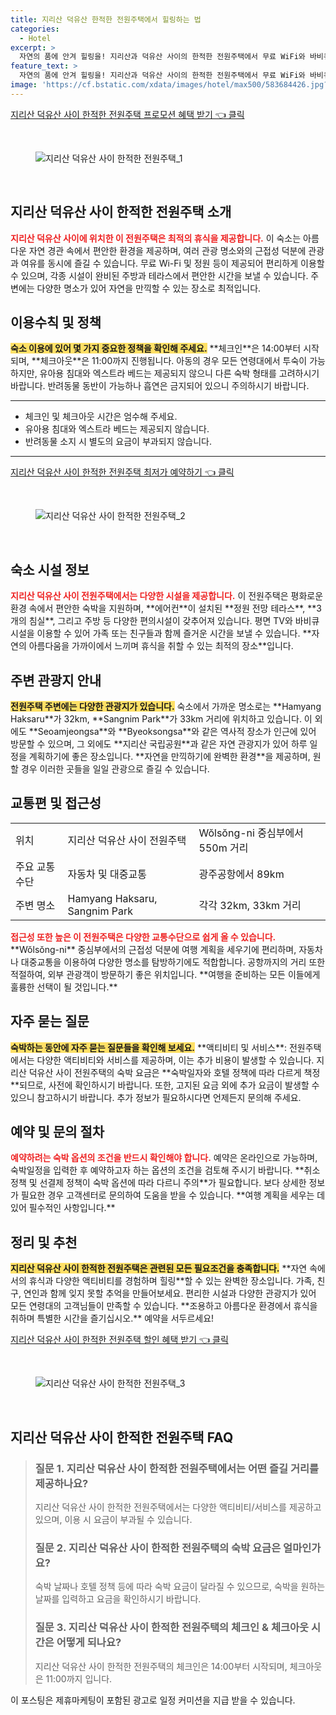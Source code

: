 ```yaml
---
title: 지리산 덕유산 한적한 전원주택에서 힐링하는 법
categories:
  - Hotel
excerpt: >
  자연의 품에 안겨 힐링을! 지리산과 덕유산 사이의 한적한 전원주택에서 무료 WiFi와 바비큐 시설까지 갖춘 완벽한 휴식을 경험해보세요. 반려동물과 함께라면 더욱 특별한 추억을 쌓을 수 있습니다!
feature_text: >
  자연의 품에 안겨 힐링을! 지리산과 덕유산 사이의 한적한 전원주택에서 무료 WiFi와 바비큐 시설까지 갖춘 완벽한 휴식을 경험해보세요. 반려동물과 함께라면 더욱 특별한 추억을 쌓을 수 있습니다!
image: 'https://cf.bstatic.com/xdata/images/hotel/max500/583684426.jpg?k=35da466e98b4e08943f912906986609f02badd65ffa494c49a6a64caa70ca557&o=&hp=1'
---
```


<p><a class="modoo-button" href="https://tinyurl.com/2ay589ob" rel="nofollow noopener">지리산 덕유산 사이 한적한 전원주택 프로모션 혜택 받기 👈 클릭</a></p><br/>
<figure class="image"><img alt="지리산 덕유산 사이 한적한 전원주택_1" src="https://cf.bstatic.com/xdata/images/hotel/max1024x768/583684326.jpg?k=a33d28205b85120bf291c9746a74ba105da5c19bfe1f5a23e13e96c72f33b6c5&amp;o=&amp;hp=1"/></figure><br/>

<h2 id="지리산_전원주택_소개">지리산 덕유산 사이 한적한 전원주택 소개</h2>
<p><b><span style="color: #ee2323;">지리산 덕유산 사이에 위치한 이 전원주택은 최적의 휴식을 제공합니다.</span></b> 이 숙소는 아름다운 자연 경관 속에서 편안한 환경을 제공하며, 여러 관광 명소와의 근접성 덕분에 관광과 여유를 동시에 즐길 수 있습니다. 무료 Wi-Fi 및 정원 등이 제공되어 편리하게 이용할 수 있으며, 각종 시설이 완비된 주방과 테라스에서 편안한 시간을 보낼 수 있습니다. 주변에는 다양한 명소가 있어 자연을 만끽할 수 있는 장소로 최적입니다.</p>
<h2 id="이용_수칙_및_정책">이용수칙 및 정책</h2>
<p><b><span style="background-color: #ffe066;">숙소 이용에 있어 몇 가지 중요한 정책을 확인해 주세요.</span></b> **체크인**은 14:00부터 시작되며, **체크아웃**은 11:00까지 진행됩니다. 아동의 경우 모든 연령대에서 투숙이 가능하지만, 유아용 침대와 엑스트라 베드는 제공되지 않으니 다른 숙박 형태를 고려하시기 바랍니다. 반려동물 동반이 가능하나 흡연은 금지되어 있으니 주의하시기 바랍니다.</p>
<hr/>
<ul>
<li>체크인 및 체크아웃 시간은 엄수해 주세요.</li>
<li>유아용 침대와 엑스트라 베드는 제공되지 않습니다.</li>
<li>반려동물 소지 시 별도의 요금이 부과되지 않습니다.</li>
</ul>
<hr/>
<p><a class="modoo-button" href="https://tinyurl.com/2ay589ob" rel="nofollow noopener">지리산 덕유산 사이 한적한 전원주택 최저가 예약하기 👈 클릭</a></p><br/>
<figure class="image"><img alt="지리산 덕유산 사이 한적한 전원주택_2" src="https://cf.bstatic.com/xdata/images/hotel/max500/583684426.jpg?k=35da466e98b4e08943f912906986609f02badd65ffa494c49a6a64caa70ca557&amp;o=&amp;hp=1"/></figure><br/>
<h2 id="숙소_시설_정보">숙소 시설 정보</h2>
<p><b><span style="color: #ee2323;">지리산 덕유산 사이 전원주택에서는 다양한 시설을 제공합니다.</span></b> 이 전원주택은 평화로운 환경 속에서 편안한 숙박을 지원하며, **에어컨**이 설치된 **정원 전망 테라스**, **3개의 침실**, 그리고 주방 등 다양한 편의시설이 갖추어져 있습니다. 평면 TV와 바비큐 시설을 이용할 수 있어 가족 또는 친구들과 함께 즐거운 시간을 보낼 수 있습니다. **자연의 아름다움을 가까이에서 느끼며 휴식을 취할 수 있는 최적의 장소**입니다.</p>
<h2 id="주변_관광지_안내">주변 관광지 안내</h2>
<p><b><span style="background-color: #ffe066;">전원주택 주변에는 다양한 관광지가 있습니다.</span></b> 숙소에서 가까운 명소로는 **Hamyang Haksaru**가 32km, **Sangnim Park**가 33km 거리에 위치하고 있습니다. 이 외에도 **Seoamjeongsa**와 **Byeoksongsa**와 같은 역사적 장소가 인근에 있어 방문할 수 있으며, 그 외에도 **지리산 국립공원**과 같은 자연 관광지가 있어 하루 일정을 계획하기에 좋은 장소입니다. **자연을 만끽하기에 완벽한 환경**을 제공하며, 원할 경우 이러한 곳들을 일일 관광으로 즐길 수 있습니다.</p>
<h2 id="교통편_정보">교통편 및 접근성</h2>
<table>
<tr>
<td>위치</td>
<td>지리산 덕유산 사이 전원주택</td>
<td>Wŏlsŏng-ni 중심부에서 550m 거리</td>
</tr>
<tr>
<td>주요 교통수단</td>
<td>자동차 및 대중교통</td>
<td>광주공항에서 89km</td>
</tr>
<tr>
<td>주변 명소</td>
<td>Hamyang Haksaru, Sangnim Park</td>
<td>각각 32km, 33km 거리</td>
</tr>
</table>
<p><b><span style="color: #ee2323;">접근성 또한 높은 이 전원주택은 다양한 교통수단으로 쉽게 올 수 있습니다.</span></b> **Wŏlsŏng-ni** 중심부에서의 근접성 덕분에 여행 계획을 세우기에 편리하며, 자동차나 대중교통을 이용하여 다양한 명소를 탐방하기에도 적합합니다. 공항까지의 거리 또한 적절하여, 외부 관광객이 방문하기 좋은 위치입니다. **여행을 준비하는 모든 이들에게 훌륭한 선택이 될 것입니다.**</p>
<h2 id="자주_묻는_질문">자주 묻는 질문</h2>
<p><b><span style="background-color: #ffe066;">숙박하는 동안에 자주 묻는 질문들을 확인해 보세요.</span></b> **액티비티 및 서비스**: 전원주택에서는 다양한 액티비티와 서비스를 제공하며, 이는 추가 비용이 발생할 수 있습니다. 지리산 덕유산 사이 전원주택의 숙박 요금은 **숙박일자와 호텔 정책에 따라 다르게 책정**되므로, 사전에 확인하시기 바랍니다. 또한, 고지된 요금 외에 추가 요금이 발생할 수 있으니 참고하시기 바랍니다. 추가 정보가 필요하시다면 언제든지 문의해 주세요.</p>
<h2 id="예약_절차">예약 및 문의 절차</h2>
<p><b><span style="color: #ee2323;">예약하려는 숙박 옵션의 조건을 반드시 확인해야 합니다.</span></b> 예약은 온라인으로 가능하며, 숙박일정을 입력한 후 예약하고자 하는 옵션의 조건을 검토해 주시기 바랍니다. **취소 정책 및 선결제 정책이 숙박 옵션에 따라 다르니 주의**가 필요합니다. 보다 상세한 정보가 필요한 경우 고객센터로 문의하여 도움을 받을 수 있습니다. **여행 계획을 세우는 데 있어 필수적인 사항입니다.**</p>
<h2 id="정리_및_추천">정리 및 추천</h2>
<p><b><span style="background-color: #ffe066;">지리산 덕유산 사이 한적한 전원주택은 관련된 모든 필요조건을 충족합니다.</span></b> **자연 속에서의 휴식과 다양한 액티비티를 경험하며 힐링**할 수 있는 완벽한 장소입니다. 가족, 친구, 연인과 함께 잊지 못할 추억을 만들어보세요. 편리한 시설과 다양한 관광지가 있어 모든 연령대의 고객님들이 만족할 수 있습니다. **조용하고 아름다운 환경에서 휴식을 취하며 특별한 시간을 즐기십시오.** 예약을 서두르세요!</p>

<p><a class="modoo-button" href="https://tinyurl.com/2ay589ob" rel="nofollow noopener">지리산 덕유산 사이 한적한 전원주택 할인 혜택 받기 👈 클릭</a></p><br>

<figure class="image"><img src="https://cf.bstatic.com/xdata/images/hotel/max500/583684583.jpg?k=15b1bcc2ebba642ee332ed6801f226a8245c4533f5f91519c7e84da7d3ce39ce&o=&hp=1" alt="지리산 덕유산 사이 한적한 전원주택_3"></figure><br>
<h2 id="지리산 덕유산 사이 한적한 전원주택_FAQ">지리산 덕유산 사이 한적한 전원주택 FAQ</h2>
<div itemscope="" itemtype="https://schema.org/FAQPage"> <blockquote> <div itemscope="" itemprop="mainEntity" itemtype="https://schema.org/Question"> <h3 id="질문_1" itemprop="name">질문 1. 지리산 덕유산 사이 한적한 전원주택에서는 어떤 즐길 거리를 제공하나요?</h3> <div itemscope="" itemprop="acceptedAnswer" itemtype="https://schema.org/Answer"> <span itemprop="text"> <p>지리산 덕유산 사이 한적한 전원주택에서는 다양한 액티비티/서비스를 제공하고 있으며, 이용 시 요금이 부과될 수 있습니다.</p> </span> </div> </div> <div itemscope="" itemprop="mainEntity" itemtype="https://schema.org/Question"> <h3 id="질문_2" itemprop="name">질문 2. 지리산 덕유산 사이 한적한 전원주택의 숙박 요금은 얼마인가요?</h3> <div itemscope="" itemprop="acceptedAnswer" itemtype="https://schema.org/Answer"> <span itemprop="text"> <p>숙박 날짜나 호텔 정책 등에 따라 숙박 요금이 달라질 수 있으므로, 숙박을 원하는 날짜를 입력하고 요금을 확인하시기 바랍니다.</p> </span> </div> </div> <div itemscope="" itemprop="mainEntity" itemtype="https://schema.org/Question"> <h3 id="질문_3" itemprop="name">질문 3. 지리산 덕유산 사이 한적한 전원주택의 체크인 & 체크아웃 시간은 어떻게 되나요?</h3> <div itemscope="" itemprop="acceptedAnswer" itemtype="https://schema.org/Answer"> <span itemprop="text"> <p>지리산 덕유산 사이 한적한 전원주택의 체크인은 14:00부터 시작되며, 체크아웃은 11:00까지 입니다.</p> </span> </div> </div> </blockquote> </div><p>이 포스팅은 제휴마케팅이 포함된 광고로 일정 커미션을 지급 받을 수 있습니다.</p>

